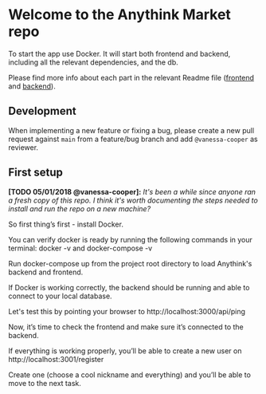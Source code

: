 # Welcome to the Anythink Market repo

To start the app use Docker. It will start both frontend and backend, including all the relevant dependencies, and the db.

Please find more info about each part in the relevant Readme file ([frontend](frontend/readme.md) and [backend](backend/README.md)).

## Development

When implementing a new feature or fixing a bug, please create a new pull request against `main` from a feature/bug branch and add `@vanessa-cooper` as reviewer.

## First setup

**[TODO 05/01/2018 @vanessa-cooper]:** _It's been a while since anyone ran a fresh copy of this repo. I think it's worth documenting the steps needed to install and run the repo on a new machine?_

So first thing’s first - install Docker.

You can verify docker is ready by running the following commands in your terminal: docker -v and docker-compose -v

Run docker-compose up from the project root directory to load Anythink's backend and frontend.

If Docker is working correctly, the backend should be running and able to connect to your local database.

Let's test this by pointing your browser to http://localhost:3000/api/ping

Now, it’s time to check the frontend and make sure it’s connected to the backend.

If everything is working properly, you’ll be able to create a new user on http://localhost:3001/register

Create one (choose a cool nickname and everything) and you’ll be able to move to the next task.

